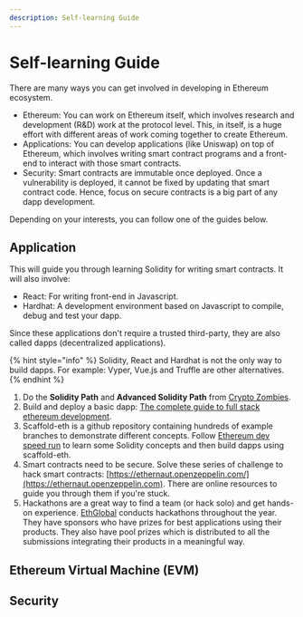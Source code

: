```yaml
---
description: Self-learning Guide
---
```


# Self-learning Guide

There are many ways you can get involved in developing in Ethereum ecosystem.

* Ethereum: You can work on Ethereum itself, which involves research and development (R\&D) work at the protocol level. This, in itself, is a huge effort with different areas of work coming together to create Ethereum.
* Applications: You can develop applications (like Uniswap) on top of Ethereum, which involves writing smart contract programs and a front-end to interact with those smart contracts.
* Security: Smart contracts are immutable once deployed. Once a vulnerability is deployed, it cannot be fixed by updating that smart contract code. Hence, focus on secure contracts is a big part of any dapp development.

Depending on your interests, you can follow one of the guides below.

## Application

This will guide you through learning Solidity for writing smart contracts. It will also involve:

* React: For writing front-end in Javascript.
* Hardhat: A development environment based on Javascript to compile, debug and test your dapp.

Since these applications don't require a trusted third-party, they are also called dapps (decentralized applications).

{% hint style="info" %}
Solidity, React and Hardhat is not the only way to build dapps. For example: Vyper, Vue.js and Truffle are other alternatives.
{% endhint %}

1. Do the **Solidity Path** and **Advanced Solidity Path** from [Crypto Zombies](https://cryptozombies.io/en/course/).
2. Build and deploy a basic dapp: [The complete guide to full stack ethereum development](https://dev.to/dabit3/the-complete-guide-to-full-stack-ethereum-development-3j13).
3. Scaffold-eth is a github repository containing hundreds of example branches to demonstrate different concepts. Follow [Ethereum dev speed run](https://medium.com/@austin\_48503/%EF%B8%8Fethereum-dev-speed-run-bd72bcba6a4c) to learn some Solidity concepts and then build dapps using scaffold-eth.
4. Smart contracts need to be secure. Solve these series of challenge to hack smart contracts: [https://ethernaut.openzeppelin.com/](https://ethernaut.openzeppelin.com). There are online resources to guide you through them if you're stuck.
5. Hackathons are a great way to find a team (or hack solo) and get hands-on experience. [EthGlobal](https://ethglobal.com) conducts hackathons throughout the year. They have sponsors who have prizes for best applications using their products. They also have pool prizes which is distributed to all the submissions integrating their products in a meaningful way.

## Ethereum Virtual Machine (EVM)

## Security
